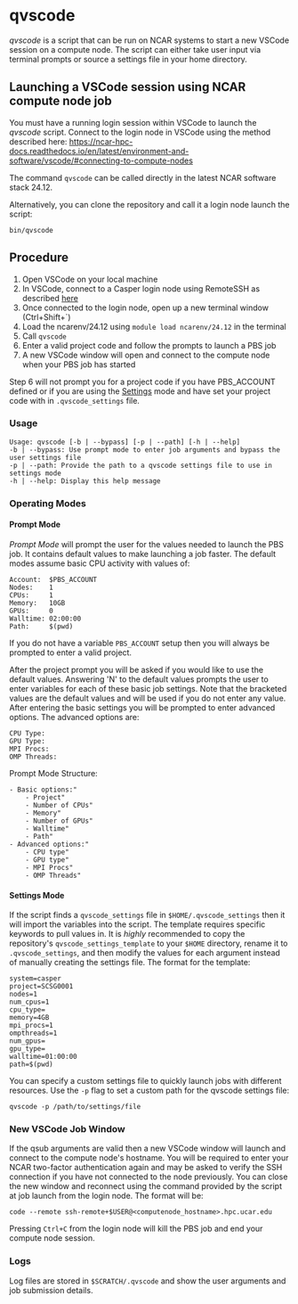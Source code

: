 # qvscode

*qvscode* is a script that can be run on NCAR systems to start a new VSCode session on a compute node.  The script can either take user input via terminal prompts or source a settings file in your home directory.

## Launching a VSCode session using NCAR compute node job

You must have a running login session within VSCode to launch the *qvscode* script.  Connect to the login node in VSCode using the method described here: https://ncar-hpc-docs.readthedocs.io/en/latest/environment-and-software/vscode/#connecting-to-compute-nodes  

The command `qvscode` can be called directly in the latest NCAR software stack 24.12.

Alternatively, you can clone the repository and call it a login node launch the script:

`bin/qvscode`

## Procedure

1. Open VSCode on your local machine
2. In VSCode, connect to a Casper login node using RemoteSSH as described [here](https://ncar-hpc-docs.readthedocs.io/en/latest/environment-and-software/vscode/#connecting-to-derecho-or-casper)
3. Once connected to the login node, open up a new terminal window (Ctrl+Shift+\`)
4. Load the ncarenv/24.12 using `module load ncarenv/24.12` in the terminal
5. Call `qvscode`
6. Enter a valid project code and follow the prompts to launch a PBS job
7. A new VSCode window will open and connect to the compute node when your PBS job has started

Step 6 will not prompt you for a project code if you have PBS_ACCOUNT defined or if you are using the [Settings](#settings) mode and have set your project code with in `.qvscode_settings` file.

### Usage
```
Usage: qvscode [-b | --bypass] [-p | --path] [-h | --help]
-b | --bypass: Use prompt mode to enter job arguments and bypass the user settings file
-p | --path: Provide the path to a qvscode settings file to use in settings mode
-h | --help: Display this help message
```

### Operating Modes

#### Prompt Mode
*Prompt Mode* will prompt the user for the values needed to launch the PBS job.  It contains default values to make launching a job faster.  The default modes assume basic CPU activity with values of:

```
Account:  $PBS_ACCOUNT
Nodes:    1         
CPUs:     1         
Memory:   10GB         
GPUs:     0         
Walltime: 02:00:00         
Path:     $(pwd)
```

If you do not have a variable `PBS_ACCOUNT` setup then you will always be prompted to enter a valid project.

After the project prompt you will be asked if you would like to use the default values.  Answering 'N' to the default values prompts the user to enter variables for each of these basic job settings.  Note that the bracketed values are the default values and will be used if you do not enter any value.  After entering the basic settings you will be prompted to enter advanced options.  The advanced options are:

```
CPU Type:    
GPU Type:    
MPI Procs:   
OMP Threads: 
```

Prompt Mode Structure:
```
- Basic options:"
    - Project"
    - Number of CPUs"
    - Memory"
    - Number of GPUs"
    - Walltime"
    - Path"
- Advanced options:"
    - CPU type"
    - GPU type"
    - MPI Procs"
    - OMP Threads"
```

#### Settings Mode

If the script finds a `qvscode_settings` file in `$HOME/.qvscode_settings` then it will import the variables into the script. The template requires specific keywords to pull values in.  It is *highly* recommended to copy the repository's `qvscode_settings_template` to your `$HOME` directory, rename it to `.qvscode_settings`, and then modify the values for each argument instead of manually creating the settings file.  The format for the template:

```
system=casper
project=SCSG0001
nodes=1
num_cpus=1
cpu_type=
memory=4GB
mpi_procs=1
ompthreads=1
num_gpus=
gpu_type=
walltime=01:00:00
path=$(pwd)

```

You can specify a custom settings file to quickly launch jobs with different resources.  Use the `-p` flag to set a custom path for the qvscode settings file:

`qvscode -p /path/to/settings/file`

### New VSCode Job Window

If the qsub arguments are valid then a new VSCode window will launch and connect to the compute node's hostname.  You will be required to enter your NCAR two-factor authentication again and may be asked to verify the SSH connection if you have not connected to the node previously.  You can close the new window and reconnect using the command provided by the script at job launch from the login node.  The format will be:

```code --remote ssh-remote+$USER@<computenode_hostname>.hpc.ucar.edu```

Pressing `Ctrl+C` from the login node will kill the PBS job and end your compute node session.

### Logs

Log files are stored in `$SCRATCH/.qvscode` and show the user arguments and job submission details.
